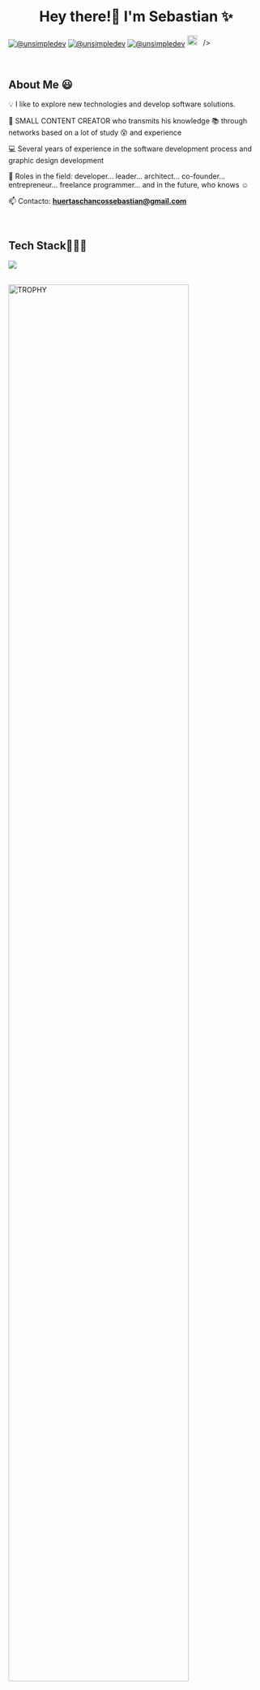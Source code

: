 <h1 align="center">Hey there!👋  I'm Sebastian ✨ </h1> 

<p align="left">
  <a href="https://www.youtube.com/@_zeoliusnt_" target="blank"><img align="center" src="https://img.shields.io/badge/YouTube-FF0000?style=for-the-badge&logo=youtube&logoColor=white" alt="@unsimpledev"  /></a>
<a href="https://www.tiktok.com/@zeoliusnt" target="blank"><img align="center" src="https://img.shields.io/badge/TikTok-000000?style=for-the-badge&logo=tiktok&logoColor=white" alt="@unsimpledev" /></a>
<a href = "mailto:huertaschancossebastian@gmail.com" target="blank"><img align="center" src="https://img.shields.io/badge/Gmail-D14836?style=for-the-badge&logo=gmail&logoColor=white" alt="@unsimpledev"  /></a>
  <a href="https://www.instagram.com/zeoliusnt/"><img alt="Instagram" title="Instagram" src="./assets/instagram.svg" width=20px/></a>&nbsp;&nbsp;&nbsp;/></a>
  </p>
<br>
<h2>About Me 😃</h2>
<!--Intro start-->

<p align="left">
💡  I like to explore new technologies and develop software solutions.
  
🎥 SMALL CONTENT CREATOR who transmits his knowledge 📚 through networks based on a lot of study 😵 and experience

💻 Several years of experience in the software development process and graphic design development

📝 Roles in the field: developer... leader... architect... co-founder... entrepreneur... freelance programmer... and in the future, who knows ☺️

📫 Contacto: **huertaschancossebastian@gmail.com**
<!--Intro end-->
  </p>
<br>

<h2 >Tech Stack👨🏻‍💻</h2>
<!--tech stack icons-->
<p align="left">
  <a href="https://skillicons.dev">
    <img src="https://skillicons.dev/icons?i=androidstudio,c,cs,java,php,py,css,html,js,nodejs,mysql,sqlite,firebase,ai,pr,aftereffects,ps&perline=12" />
  </a>
</p>
<br>
<!-------------------------->

</table>
<!--- stats (end) -->

<!--- trophy (start) -->
<div align=left>
  <a href="https://github.com/ryo-ma/github-profile-trophy" title="Go to Source">
      <img align="center" width=84% src="https://github-profile-trophy.vercel.app/?username=unsimpledev&theme=radical&row=1&column=7&margin-h=15&margin-w=5&no-bg=true" alt="TROPHY" />
    </a>
</div>
<!--- trophy (start) -->


</p>        
<!--- stats (end) -->
